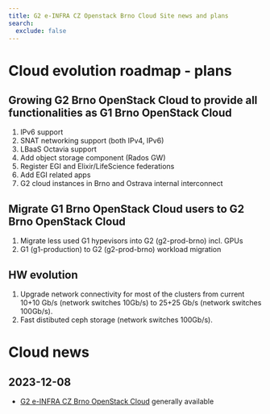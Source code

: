 ```yaml
---
title: G2 e-INFRA CZ Openstack Brno Cloud Site news and plans
search:
  exclude: false
---
```


# Cloud evolution roadmap - plans

## Growing G2 Brno OpenStack Cloud to provide all functionalities as G1 Brno OpenStack Cloud

1. IPv6 support
2. SNAT networking support (both IPv4, IPv6)
3. LBaaS Octavia support
4. Add object storage component (Rados GW)
5. Register EGI and Elixir/LifeScience federations
6. Add EGI related apps
7. G2 cloud instances in Brno and Ostrava internal interconnect

## Migrate G1 Brno OpenStack Cloud users to G2 Brno OpenStack Cloud

1. Migrate less used G1 hypevisors into G2 (g2-prod-brno) incl. GPUs
2. G1 (g1-production) to G2 (g2-prod-brno) workload migration

## HW evolution

1. Upgrade network connectivity for most of the clusters from current 10+10 Gb/s (network switches 10Gb/s) to 25+25 Gb/s (network switches 100Gb/s).
2. Fast distibuted ceph storage (network switches 100Gb/s).


# Cloud news

## 2023-12-08
* [G2 e-INFRA CZ Brno OpenStack Cloud](https://brno.openstack.cloud.e-infra.cz/) generally available
